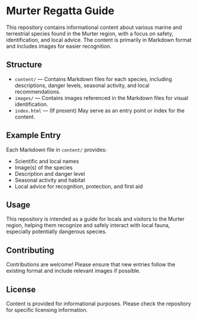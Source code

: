 # Murter Regatta Guide

This repository contains informational content about various marine and terrestrial species found in the Murter region, with a focus on safety, identification, and local advice. The content is primarily in Markdown format and includes images for easier recognition.

## Structure

- `content/` — Contains Markdown files for each species, including descriptions, danger levels, seasonal activity, and local recommendations.
- `images/` — Contains images referenced in the Markdown files for visual identification.
- `index.html` — (If present) May serve as an entry point or index for the content.

## Example Entry

Each Markdown file in `content/` provides:
- Scientific and local names
- Image(s) of the species
- Description and danger level
- Seasonal activity and habitat
- Local advice for recognition, protection, and first aid

## Usage

This repository is intended as a guide for locals and visitors to the Murter region, helping them recognize and safely interact with local fauna, especially potentially dangerous species.

## Contributing

Contributions are welcome! Please ensure that new entries follow the existing format and include relevant images if possible.

## License

Content is provided for informational purposes. Please check the repository for specific licensing information.
